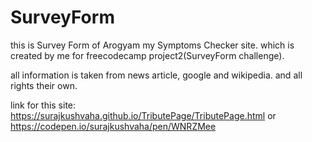 # SurveyForm
this is Survey Form of Arogyam my Symptoms Checker site. which is created by me for freecodecamp project2(SurveyForm challenge).

all information is taken from news article, google and wikipedia.
and all rights their own.

link for this site:
https://surajkushvaha.github.io/TributePage/TributePage.html
or
https://codepen.io/surajkushvaha/pen/WNRZMee

